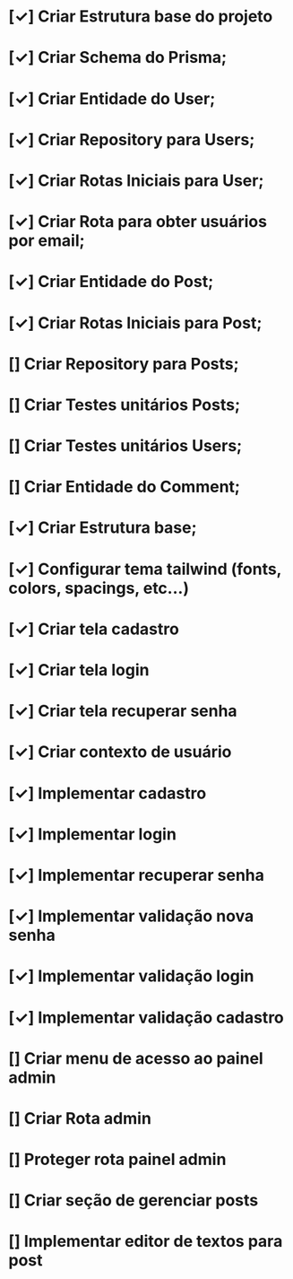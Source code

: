 
<!-- ✓ Cute Blog TODOs -->

<!-- BACK-END -->
# [✓] Criar Estrutura base do projeto
# [✓] Criar Schema do Prisma;
# [✓] Criar Entidade do User;
# [✓] Criar Repository para Users;
# [✓] Criar Rotas Iniciais para User;
# [✓] Criar Rota para obter usuários por email;
# [✓] Criar Entidade do Post;
# [✓] Criar Rotas Iniciais para Post;
# [] Criar Repository para Posts;
# [] Criar Testes unitários Posts;
# [] Criar Testes unitários Users;
# [] Criar Entidade do Comment;

<!-- FRONT-END -->
# [✓] Criar Estrutura base;
# [✓] Configurar tema tailwind (fonts, colors, spacings, etc...)
# [✓] Criar tela cadastro
# [✓] Criar tela login
# [✓] Criar tela recuperar senha
# [✓] Criar contexto de usuário
# [✓] Implementar cadastro 
# [✓] Implementar login 
# [✓] Implementar recuperar senha 
# [✓] Implementar validação nova senha  
# [✓] Implementar validação login  
# [✓] Implementar validação cadastro
# [] Criar menu de acesso ao painel admin 
# [] Criar Rota admin 
# [] Proteger rota painel admin 
# [] Criar seção de gerenciar posts
# [] Implementar editor de textos para post